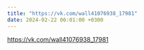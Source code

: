 ```yaml
---
title: "https://vk.com/wall41076938_17981"
date: 2024-02-22 06:01:00 +0300
---
```


https://vk.com/wall41076938_17981


